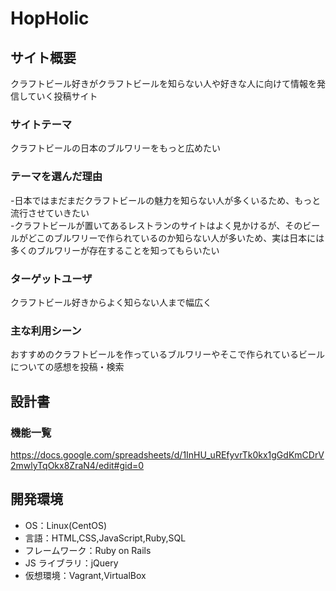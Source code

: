 # HopHolic

## サイト概要

クラフトビール好きがクラフトビールを知らない人や好きな人に向けて情報を発信していく投稿サイト

### サイトテーマ

クラフトビールの日本のブルワリーをもっと広めたい

### テーマを選んだ理由

-日本ではまだまだクラフトビールの魅力を知らない人が多くいるため、もっと流行させていきたい   
-クラフトビールが置いてあるレストランのサイトはよく見かけるが、そのビールがどこのブルワリーで作られているのか知らない人が多いため、実は日本には多くのブルワリーが存在することを知ってもらいたい

### ターゲットユーザ

クラフトビール好きからよく知らない人まで幅広く

### 主な利用シーン

おすすめのクラフトビールを作っているブルワリーやそこで作られているビールについての感想を投稿・検索

## 設計書

### 機能一覧

https://docs.google.com/spreadsheets/d/1InHU_uREfyvrTk0kx1gGdKmCDrV2mwlyTqOkx8ZraN4/edit#gid=0

## 開発環境

- OS：Linux(CentOS)
- 言語：HTML,CSS,JavaScript,Ruby,SQL
- フレームワーク：Ruby on Rails
- JS ライブラリ：jQuery
- 仮想環境：Vagrant,VirtualBox
